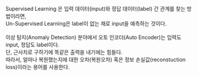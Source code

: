 Supervised Learning 은 입력 데이터(input)와 정답 데이터(label) 간 관계를 찾는 방법이라면, <br>
Un-Supervised Learning은 label이 없는 채로 input을 예측하는 것이다. <br>
<br>
이상 탐지(Anomaly Detection) 분야에서 오토 인코더(Auto Encoder)는 입력도 input, 정답도 label이다. <br>
단, 근사치로 구하기에 똑같은 출력을 내기에는 힘들다. <br>
따라서, 얼마나 복원했는지에 대한 오차(복원오차) 혹은 정보 손실값(reconstuction loss)이라는 용어를 사용한다. <br>